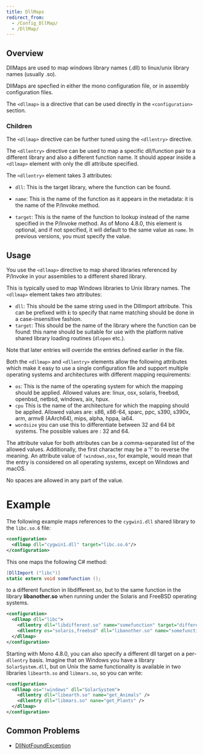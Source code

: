 ```yaml
---
title: DllMaps
redirect_from:
  - /Config_DllMap/
  - /DllMap/
---
```


Overview
--------

DllMaps are used to map windows library names (.dll) to linux/unix library names (usually .so).

DllMaps are specfied in either the mono configuration file, or in assembly configuration files.

The `<dllmap>` is a directive that can be used directly in the `<configuration>` section.

### Children

The `<dllmap>` directive can be further tuned using the `<dllentry>` directive.

The `<dllentry>` directive can be used to map a specific dll/function pair to a different library and also a different function name. It should appear inside a `<dllmap>` element with only the dll attribute specified.

The `<dllentry>` element takes 3 attributes:

-   `dll`: This is the target library, where the function can be found.

-   `name`: This is the name of the function as it appears in the metadata: it is the name of the P/Invoke method.

-   `target`: This is the name of the function to lookup instead of the name specified in the P/Invoke method.   As of Mono 4.8.0, this element is optional, and if not specified, it will default to the same value as `name`.    In previous versions, you must specify the value.

Usage
-----

You use the `<dllmap>` directive to map shared libraries referenced by P/Invoke in your assemblies to a different shared library.

This is typically used to map Windows libraries to Unix library names. The `<dllmap>` element takes two attributes:

-   `dll`: This should be the same string used in the DllImport attribute. This can be prefixed with **i:** to specify that name matching should be done in a case-insensitive fashion.
-   `target`: This should be the name of the library where the function can be found: this name should be suitable for use with the platform native shared library loading routines (`dlopen` etc.).

Note that later entries will override the entries defined earlier in the file.

Both the `<dllmap>` and `<dllentry>` elements allow the following attributes which make it easy to use a single configuration file and support multiple operating systems and architectures with different mapping requirements:

-   `os`: This is the name of the operating system for which the mapping should be applied. Allowed values are: linux, osx, solaris, freebsd, openbsd, netbsd, windows, aix, hpux.
-   `cpu` This is the name of the architecture for which the mapping should be applied. Allowed values are: x86, x86-64, sparc, ppc, s390, s390x, arm, armv8 (AArch64), mips, alpha, hppa, ia64.
-   `wordsize` you can use this to differentiate between 32 and 64 bit systems. The possible values are : 32 and 64.

The attribute value for both attributes can be a comma-separated list of the allowed values. Additionally, the first character may be a '!' to reverse the meaning. An attribute value of `!windows,osx`, for example, would mean that the entry is considered on all operating systems, except on Windows and macOS.

No spaces are allowed in any part of the value.

Example
=======

The following example maps references to the `cygwin1.dll` shared library to the `libc.so.6` file:

``` xml
<configuration>
  <dllmap dll="cygwin1.dll" target="libc.so.6"/>
</configuration>
```

This one maps the following C# method:

``` csharp
[DllImport ("libc")]
static extern void somefunction ();
```

to a different function in libdifferent.so, but to the same function in the library **libanother.so** when running under the Solaris and FreeBSD operating systems.

``` xml
<configuration>
  <dllmap dll="libc">
    <dllentry dll="libdifferent.so" name="somefunction" target="differentfunction" />
    <dllentry os="solaris,freebsd" dll="libanother.so" name="somefunction" target="differentfunction" />
  </dllmap>
</configuration>
```

Starting with Mono 4.8.0, you can also specify a different dll target on a per-`dllentry` basis.  Imagine that on Windows you have a library `SolarSystem.dll`, but on Unix the same functionality is available in two libraries `libearth.so` and `libmars.so`, so you can write:

```xml
<configuration>
  <dllmap os="!windows" dll="SolarSystem">
    <dllentry dll="libearth.so" name="get_Animals" />
    <dllentry dll="libmars.so" nane="get_Plants" />
  </dllmap>
</configuration>
```

Common Problems
---------------

-   [DllNotFoundException](/docs/advanced/pinvoke/dllnotfoundexception/)
